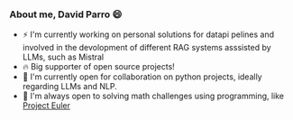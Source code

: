 ### About me, David Parro :smile:

<!--
**David-Parro-P/David-Parro-P** is a ✨ _special_ ✨ repository because its `README.md` (this file) appears on your GitHub profile.

Here are some ideas to get you started:

- 🔭 I’m currently working on ...
- 🌱 I’m currently learning ...
- 👯 I’m looking to collaborate on ...
- 🤔 I’m looking for help with ...
- 💬 Ask me about ...
- 📫 How to reach me: ...
- 😄 Pronouns: ...
- ⚡ Fun fact: ...
-->

- ⚡ I'm currently working on personal solutions for datapi pelines and involved in the devolopment of different RAG systems asssisted by LLMs, such as Mistral
- 🔥 Big supporter of open source projects!
- 🔌 I'm currently open for collaboration on python projects, ideally regarding LLMs and NLP.
- :art: I'm always open to solving math challenges using programming, like [Project Euler](https://projecteuler.net/)
